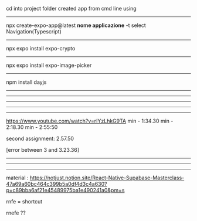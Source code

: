 cd into project folder 
created app from cmd line using
__________________________________________________________
npx create-expo-app@latest **nome applicazione** -t
select Navigation(Typescript)
__________________________________________________________
npx expo install expo-crypto
__________________________________________________________
npx expo install expo-image-picker
__________________________________________________________
npm install dayjs
__________________________________________________________
__________________________________________________________
__________________________________________________________
__________________________________________________________





__________________________________________________________

https://www.youtube.com/watch?v=rIYzLhkG9TA
min - 1:34.30
min - 2:18.30
min - 2:55:50

second assignment: 2.57.50

[error between 
3 and 
3.23.36]
___________________________________________________________________________________________________
___________________________________________________________________________________________________
___________________________________________________________________________________________________


material : 
https://notjust.notion.site/React-Native-Supabase-Masterclass-47a69a60bc464c399b5a0df4d3c4a630?p=c89bba6af21e45489975ba1e490241a0&pm=s

rnfe = shortcut


rnefe ??